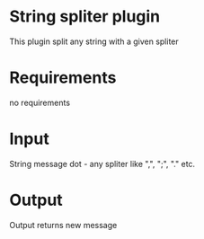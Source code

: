 # String spliter plugin

This plugin split any string with a given spliter

# Requirements

no requirements

# Input

String message
dot - any spliter like ",", ";", "." etc.

# Output

Output returns new message

